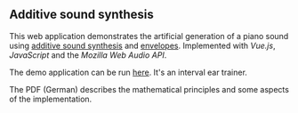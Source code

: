 ## Additive sound synthesis

This web application demonstrates the artificial generation of a piano sound using [additive sound synthesis](https://en.wikipedia.org/wiki/Additive_synthesis) and [envelopes](https://en.wikipedia.org/wiki/Envelope_(music)). Implemented with *Vue.js*, *JavaScript* and the *Mozilla Web Audio API*.

The demo application can be run [here](https://feberts.github.io/Additive-sound-synthesis/). It's an interval ear trainer.

The PDF (German) describes the mathematical principles and some aspects of the implementation.
